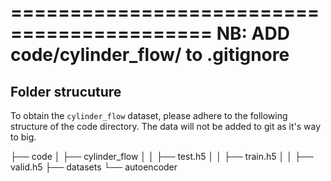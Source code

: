 ===========================================
NB: ADD code/cylinder_flow/ to .gitignore
===========================================
## Folder strucuture
To obtain the `cylinder_flow` dataset, please adhere to the following structure of the code directory. 
The data will not be added to git as it's way to big. 

├── code
│   ├── cylinder_flow
│   │   ├── test.h5
│   │   ├── train.h5
│   │   ├── valid.h5
├── datasets
└── autoencoder